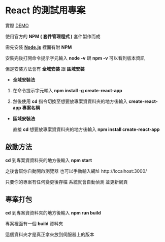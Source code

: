 #  React 的測試用專案

實際    [DEMO](https://biop72231.github.io/JOB/ "React App Demo")

使用官方的     **NPM ( 套件管理程式 )**    套件製作而成

需先安裝    **[Node.js](https://nodejs.org/en/)** 裡面有附     **NPM**

安裝完後打開命令提示字元輸入 **node -v**     跟     **npm -v**     可以看到版本資訊

但是安裝方法會有   **全域安裝**    跟     **區域安裝**

 - **全域安裝法**

  1.  在命令提示字元輸入 **npm   install   -g   create-react-app**

  2.  然後使用    **cd**    指令切換至想要放專案資資料夾的地方後輸入 **create-react-app 專案名稱**
    
- **區域安裝法**

  直接    **cd**    想要放專案資資料夾的地方後輸入    **npm install  create-react-app**
  
## 啟動方法

**cd**     到專案資資料夾的地方後輸入     **npm start**

之後會幫你自動開啟瀏覽器 也可以手動輸入網址  http://localhost:3000/

只要你的專案有任何變更後存檔 系統就會自動偵測 並更新網頁

## 專案打包

**cd**    到專案資資料夾的地方後輸入     **npm run build**

專案裡面有一個     **build**     資料夾

這個資料夾才是真正拿來放到伺服器上的版本

